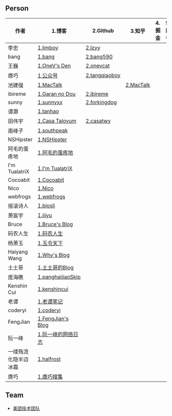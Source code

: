 ## Person

| 作者 | 1.博客 | 2.Github | 3.知乎 | 4.掘金 | 5.简书 |
| --- | --- | --- | --- | --- | --- |
| 李忠 | [1.limboy](http://limboy.me/) | [2.lzyy](https://github.com/lzyy)
| bang | [1.bang](http://blog.cnbang.net) | [2.bang590](https://github.com/bang590) |
| 王巍 | [1.OneV's Den](http://onevcat.com) | [2.onevcat](https://github.com/onevcat) | 
| 唐巧 | [1.公众号](https://mp.weixin.qq.com/mp/profile_ext?action=home&__biz=MjM5NTIyNTUyMQ==&scene=124#wechat_redirect) | [2.tangqiaoboy](https://github.com/tangqiaoboy) |
| 池建强 | [1.MacTalk](http://macshuo.com)| | [2.MacTalk](https://zhuanlan.zhihu.com/mactalk)|
| ibireme | [1.Garan no Dou](https://blog.ibireme.com) | [2.ibireme](https://github.com/ibireme) |
| sunny | [1.sunnyxx](http://blog.sunnyxx.com) | [2.forkingdog](https://github.com/forkingdog) |
| 谭灏 | [1.tanhao](http://tanhao.me) |
| 田伟宇 | [1.Casa Taloyum](https://casatwy.com/) | [2.casatwy](https://github.com/casatwy) |
| 南峰子 | [1.southpeak](http://southpeak.github.io) | 
| NSHipster | [1.NSHipster](https://nshipster.cn) |
| 阿毛的蛋疼地 | [1.阿毛的蛋疼地](https://xiangwangfeng.com) |
| I'm TualatriX | [1.I'm TualatriX ](https://imtx.me/) |
| Cocoabit | [1.Cocoabit](http://blog.cocoabit.com/) |
| Nico | [1.Nico](http://blog.inico.me/) |
| webfrogs | [1.webfrogs](https://blog.nswebfrog.com/) |
| 摇滚诗人 | [1.biosli](http://cnblogs.com/biosli) |
| 萧宸宇 | [1.iiiyu](https://iiiyu.com/archives/) |
| Bruce | [1.Bruce's Blog]() |
| 码农人生 | [1.码农人生](http://msching.github.io/) |
| 杨萧玉 | [1.玉令天下](http://yulingtianxia.com/) |
| Haiyang Wang | [1.Why's Blog](https://blog.callmewhy.com/) |
| 土土哥 | [1.土土哥的Blog](http://tutuge.me/categories/iOS/) |
| 庞海礁 | [1.panghaijiaoSkip](http://www.olinone.com/) |
| Kenshin Cui | [1.kenshincui](http://www.cnblogs.com/kenshincui/) |
| 老谭 | [1.老谭笔记](http://www.tanhao.me/) |
| coderyi | [1.coderyi](http://coderyi.com/)|
| FengJian | [1.FengJian's Blog](http://fengjian0106.github.io/) |
| 阮一峰 | [1.阮一峰的网络日志](http://www.ruanyifeng.com/blog/archives.html) |
| 一缕殇流化隐半边冰霜 | [1.halfrost](https://halfrost.com/archives/) |
| 唐巧 | [1.唐巧搜集](https://github.com/tangqiaoboy/iOSBlogCN) |

## Team

- [美团技术团队](https://tech.meituan.com)
